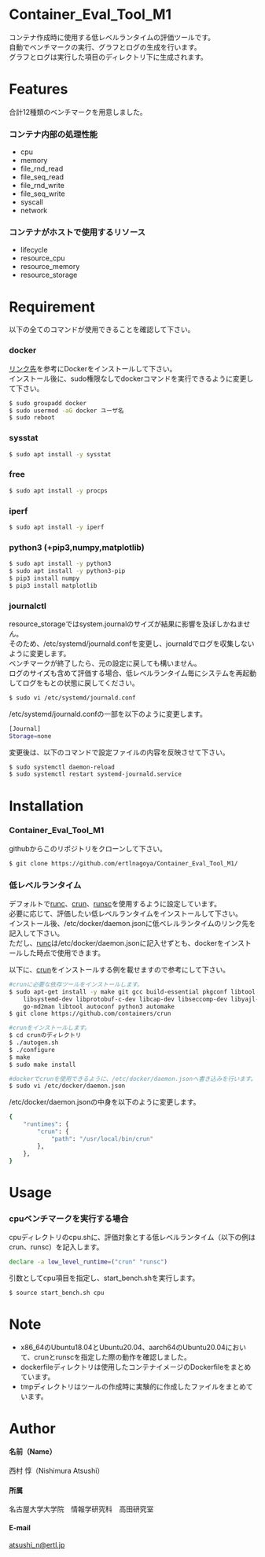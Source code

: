 # Container_Eval_Tool_M1
コンテナ作成時に使用する低レベルランタイムの評価ツールです。   
自動でベンチマークの実行、グラフとログの生成を行います。  
グラフとログは実行した項目のディレクトリ下に生成されます。

# Features
合計12種類のベンチマークを用意しました。  
### コンテナ内部の処理性能
* cpu  
* memory
* file_rnd_read
* file_seq_read
* file_rnd_write
* file_seq_write
* syscall
* network
### コンテナがホストで使用するリソース
* lifecycle
* resource_cpu
* resource_memory
* resource_storage

# Requirement
以下の全てのコマンドが使用できることを確認して下さい。  
### docker  
[リンク先](https://matsuand.github.io/docs.docker.jp.onthefly/engine/install/ubuntu/)を参考にDockerをインストールして下さい。  
インストール後に、sudo権限なしでdockerコマンドを実行できるように変更して下さい。  
```bash
$ sudo groupadd docker
$ sudo usermod -aG docker ユーザ名
$ sudo reboot
```
### sysstat  
```bash
$ sudo apt install -y sysstat
```
### free  
```bash
$ sudo apt install -y procps
```
### iperf  
```bash
$ sudo apt install -y iperf
```
### python3 (+pip3,numpy,matplotlib)  
```bash
$ sudo apt install -y python3
$ sudo apt install -y python3-pip
$ pip3 install numpy
$ pip3 install matplotlib
```
### journalctl  
resource_storageではsystem.journalのサイズが結果に影響を及ぼしかねません。  
そのため、/etc/systemd/journald.confを変更し、journaldでログを収集しないように変更します。  
ベンチマークが終了したら、元の設定に戻しても構いません。  
ログのサイズも含めて評価する場合、低レベルランタイム毎にシステムを再起動してログをもとの状態に戻してください。
```bash
$ sudo vi /etc/systemd/journald.conf
```  
/etc/systemd/journald.confの一部を以下のように変更します。  
```bash
[Journal]
Storage=none
```
変更後は、以下のコマンドで設定ファイルの内容を反映させて下さい。  
```bash
$ sudo systemctl daemon-reload 
$ sudo systemctl restart systemd-journald.service
```  

# Installation
### Container_Eval_Tool_M1  
githubからこのリポジトリをクローンして下さい。  
```bash
$ git clone https://github.com/ertlnagoya/Container_Eval_Tool_M1/
```
### 低レベルランタイム  
デフォルトで[runc](https://github.com/opencontainers/runc)、[crun](https://github.com/containers/crun)、[runsc](https://gvisor.dev/docs/user_guide/install/)を使用するように設定しています。  
必要に応じて、評価したい低レベルランタイムをインストールして下さい。  
インストール後、/etc/docker/daemon.jsonに低ベレルランタイムのリンク先を記入して下さい。  
ただし、[runc](https://github.com/opencontainers/runc)は/etc/docker/daemon.jsonに記入せずとも、dockerをインストールした時点で使用できます。  

以下に、[crun](https://github.com/containers/crun)をインストールする例を載せますので参考にして下さい。  
```bash
#crunに必要な依存ツールをインストールします。
$ sudo apt-get install -y make git gcc build-essential pkgconf libtool \
    libsystemd-dev libprotobuf-c-dev libcap-dev libseccomp-dev libyajl-dev \
    go-md2man libtool autoconf python3 automake
$ git clone https://github.com/containers/crun

#crunをインストールします。
$ cd crunのディレクトリ
$ ./autogen.sh
$ ./configure
$ make
$ sudo make install

#dockerでcrunを使用できるように、/etc/docker/daemon.jsonへ書き込みを行います。
$ sudo vi /etc/docker/daemon.json
```  
/etc/docker/daemon.jsonの中身を以下のように変更します。
```bash
{
    "runtimes": {
        "crun": {
            "path": "/usr/local/bin/crun"
        },
    },
}
```

# Usage
### cpuベンチマークを実行する場合 
cpuディレクトリのcpu.shに、評価対象とする低レベルランタイム（以下の例はcrun、runsc）を記入します。
```bash
declare -a low_level_runtime=("crun" "runsc")
```
引数としてcpu項目を指定し、start_bench.shを実行します。
```bash
$ source start_bench.sh cpu
```

# Note
* x86_64のUbuntu18.04とUbuntu20.04、aarch64のUbuntu20.04において、crunとrunscを指定した際の動作を確認しました。  
* dockerfileディレクトリは使用したコンテナイメージのDockerfileをまとめています。  
* tmpディレクトリはツールの作成時に実験的に作成したファイルをまとめています。

# Author
#### 名前（Name）  
西村 惇（Nishimura Atsushi）
#### 所属  
名古屋大学大学院　情報学研究科　高田研究室　
#### E-mail  
atsushi_n@ertl.jp
